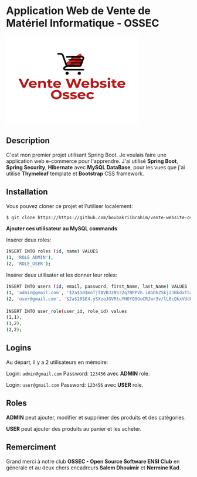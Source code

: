 # **Application Web de Vente de Matériel Informatique - OSSEC**

<img src="src/main/resources/static/images/logo.png" height=240px width=360>

## Description

C'est mon premier projet utilisant Spring Boot. Je voulais faire une application web e-commerce pour l'apprendre. J'ai utilisé  **Spring Boot**, **Spring Security**, **Hibernate** avec **MySQL DataBase**, pour les vues que j'ai utilisé **Thymeleaf** template et **Bootstrap** CSS framework.

## Installation

Vous pouvez cloner ce projet et l'utiliser localement:
```sh
$ git clone https://https://github.com/boubakriibrahim/vente-website-ossec.git
```

**Ajouter ces utilisateur au MySQL commands**

Insérer deux roles:
```sh
INSERT INTO roles (id, name) VALUES
(1, 'ROLE_ADMIN'),
(2, 'ROLE_USER');
```
Insérer deux utilisater et les donner leur roles:
```sh
INSERT INTO users (id, email, password, first_Name, last_Name) VALUES
(1, 'admin@gmail.com', '$2a$10$moTjfAVBJzNS32q7NPPVh.iAGDbZSkjZJBkdxT5ZLKQ3R1Vh/y9Fi', 'Admin', 'user'),
(2, 'user@gmail.com', '$2a$10$E4.ySXzoJGVRtuYHOYQ9GuCRJwr3v/lL6cQkxVUdUMMk88H8uVkZu', 'User', 'user');

INSERT INTO user_role(user_id, role_id) values
(1,1),
(1,2),
(2,2);

```

## Logins

Au départ, il y a 2 utilisateurs en mémoire:

Login: ```admin@gmail.com``` Password: ```123456``` avec **ADMIN** role.

Login: ```user@gmail.com``` Password: ```123456``` avec **USER** role.

## Roles

**ADMIN** peut ajouter, modifier et supprimer des produits et des catégories.

**USER** peut ajouter des produits au panier et les acheter.

## Remerciment

Grand merci à notre club **OSSEC - Open Source Software ENSI Club** en génerale et au deux chers encadreurs **Salem Dhouimir** et **Nermine Kad**.
